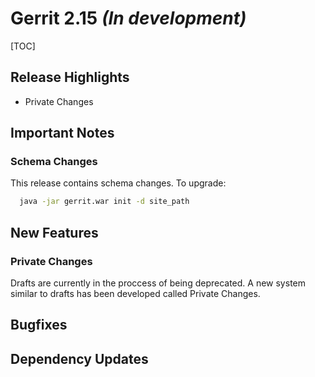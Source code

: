 # Gerrit 2.15 *(In development)*

[TOC]

## Release Highlights

* Private Changes

## Important Notes

### Schema Changes

This release contains schema changes. To upgrade:

``` sh
  java -jar gerrit.war init -d site_path
```

## New Features

### Private Changes

Drafts are currently in the proccess of being deprecated. A new system similar to drafts has been developed
called Private Changes.

## Bugfixes

## Dependency Updates

